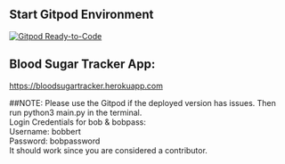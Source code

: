 ## Start Gitpod Environment
[![Gitpod Ready-to-Code](https://img.shields.io/badge/Gitpod-Ready--to--Code-blue?logo=gitpod)](https://gitpod.io/#https://github.com/kjgillll/Web-Project) 

## Blood Sugar Tracker App:
https://bloodsugartracker.herokuapp.com

##NOTE: 
Please use the Gitpod if the deployed version has issues. Then run python3 main.py in the terminal.<br>
Login Credentials for bob & bobpass:<br>
Username: bobbert<br>
Password: bobpassword<br>
It should work since you are considered a contributor.

